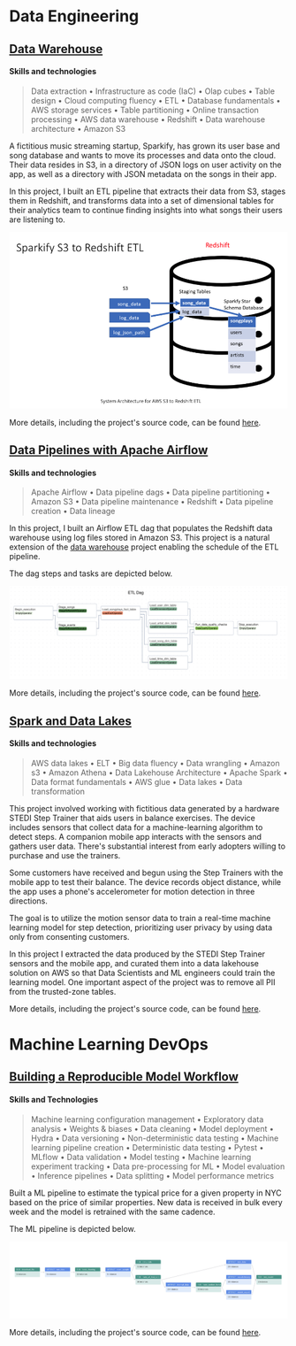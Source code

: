 # Data Engineering

## [Data Warehouse](https://github.com/marcusreaiche/de-udacity-nanodegree-project-03)

#### Skills and technologies
> Data extraction • Infrastructure as code (IaC) • Olap cubes • Table design • Cloud computing fluency • ETL • Database fundamentals • AWS storage services • Table partitioning • Online transaction processing • AWS data warehouse • Redshift • Data warehouse architecture • Amazon S3

A fictitious music streaming startup, Sparkify, has grown its user base and song database and wants to move its processes and data onto the cloud. Their data resides in S3, in a directory of JSON logs on user activity on the app, as well as a directory with JSON metadata on the songs in their app.

In this project, I built an ETL pipeline that extracts their data from S3, stages them in Redshift, and transforms data into a set of dimensional tables for their analytics team to continue finding insights into what songs their users are listening to.

![](assets/sparkify.png)

More details, including the project's source code, can be found [here](https://github.com/marcusreaiche/de-udacity-nanodegree-project-03).

## [Data Pipelines with Apache Airflow](https://github.com/marcusreaiche/de-udacity-nanodegree-project-05)

#### Skills and technologies
> Apache Airflow • Data pipeline dags • Data pipeline partitioning • Amazon S3 • Data pipeline maintenance • Redshift • Data pipeline creation • Data lineage

In this project, I built an Airflow ETL dag that populates the Redshift data warehouse using log files stored in Amazon S3. This project is a natural extension of the [data warehouse](#data-warehouse) project enabling the schedule of the ETL pipeline.

The dag steps and tasks are depicted below.

![](assets/etl_dag.png)

More details, including the project's source code, can be found [here](https://github.com/marcusreaiche/de-udacity-nanodegree-project-05).

## [Spark and Data Lakes](https://github.com/marcusreaiche/de-udacity-nanodegree-project-05)

#### Skills and technologies
> AWS data lakes • ELT • Big data fluency • Data wrangling • Amazon s3 • Amazon Athena • Data Lakehouse Architecture • Apache Spark • Data format fundamentals • AWS glue • Data lakes • Data transformation

This project involved working with fictitious data generated by a hardware STEDI Step Trainer that aids users in balance exercises. The device includes sensors that collect data for a machine-learning algorithm to detect steps. A companion mobile app interacts with the sensors and gathers user data. There's substantial interest from early adopters willing to purchase and use the trainers.

Some customers have received and begun using the Step Trainers with the mobile app to test their balance. The device records object distance, while the app uses a phone's accelerometer for motion detection in three directions.

The goal is to utilize the motion sensor data to train a real-time machine learning model for step detection, prioritizing user privacy by using data only from consenting customers.

In this project I extracted the data produced by the STEDI Step Trainer sensors and the mobile app, and curated them into a data lakehouse solution on AWS so that Data Scientists and ML engineers could train the learning model. One important aspect of the project was to remove all PII from the trusted-zone tables.

More details, including the project's source code, can be found [here](https://github.com/marcusreaiche/de-udacity-nanodegree-project-04).

# Machine Learning DevOps

## [Building a Reproducible Model Workflow](https://github.com/marcusreaiche/build-ml-pipeline-for-short-term-rental-prices)

#### Skills and Technologies
> Machine learning configuration management • Exploratory data analysis • Weights & biases • Data cleaning • Model deployment • Hydra • Data versioning • Non-deterministic data testing • Machine learning pipeline creation • Deterministic data testing • Pytest • MLflow • Data validation • Model testing • Machine learning experiment tracking • Data pre-processing for ML • Model evaluation • Inference pipelines • Data splitting • Model performance metrics

Built a ML pipeline to estimate the typical price for a given property in NYC based on the price of similar properties. New data is received in bulk every week and the model is retrained with the same cadence.

The ML pipeline is depicted below.

![](./assets/mlops_model_workflow.png)

More details, including the project's source code, can be found [here](https://github.com/marcusreaiche/build-ml-pipeline-for-short-term-rental-prices).